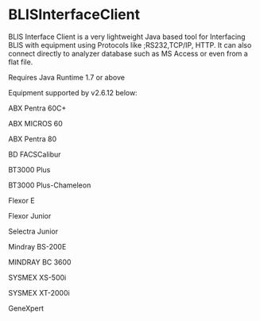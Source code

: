 # BLISInterfaceClient
BLIS Interface Client is a very lightweight Java based tool for Interfacing BLIS with equipment using Protocols like ;RS232,TCP/IP, HTTP. It can also connect directly to analyzer database such as MS Access or even from a flat file.

Requires Java Runtime 1.7 or above

Equipment supported by v2.6.12 below:

ABX Pentra 60C+

ABX MICROS 60

ABX Pentra 80

BD FACSCalibur

BT3000 Plus

BT3000 Plus-Chameleon

Flexor E

Flexor Junior

Selectra Junior

Mindray BS-200E

MINDRAY BC 3600

SYSMEX XS-500i

SYSMEX XT-2000i

GeneXpert

